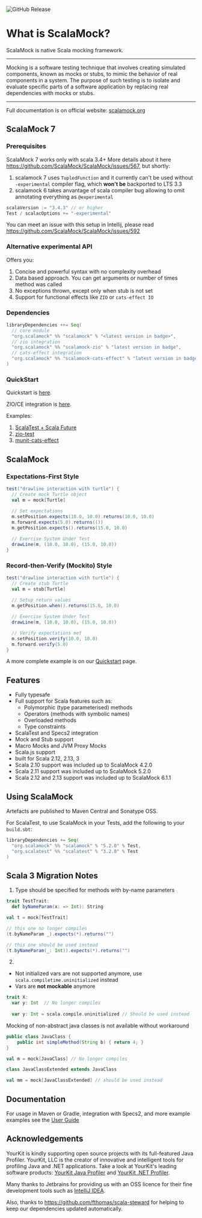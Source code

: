 ![GitHub Release](https://img.shields.io/github/v/release/scalamock/scalamock?color=blue])

# What is ScalaMock? 

ScalaMock is native Scala mocking framework.

---
Mocking is a software testing technique that involves creating simulated components,
known as mocks or stubs, to mimic the behavior of real components in a system.
The purpose of such testing is to isolate and evaluate specific parts of a software application 
by replacing real dependencies with mocks or stubs.

---

Full documentation is on official website: [scalamock.org](https://scalamock.org/)

## ScalaMock 7 

### Prerequisites
ScalaMock 7 works only with scala 3.4+
More details about it here https://github.com/ScalaMock/ScalaMock/issues/567, but shortly:
1. scalamock 7 uses `TupledFunction` and it currently can't be used without `-experimental` compiler flag, which **won't be** backported to LTS 3.3
2. scalamock 6 takes anvantage of scala compiler bug allowing to omit annotating everything as `@experimental`

```scala
scalaVersion := "3.4.3" // or higher
Test / scalacOptions += "-experimental"
```

You can meet an issue with this setup in Intellij, please read https://github.com/ScalaMock/ScalaMock/issues/592

### Alternative experimental API
Offers you:

1. Concise and powerful syntax with no complexity overhead
2. Data based approach. You can get arguments or number of times method was called
3. No exceptions thrown, except only when stub is not set
4. Support for functional effects like `ZIO` or `cats-effect IO`

### Dependencies

```scala
libraryDependencies ++= Seq(
  // core module
  "org.scalamock" %% "scalamock" % "<latest version in badge>",
  // zio integration
  "org.scalamock" %% "scalamock-zio" % "latest version in badge",
  // cats-effect integration
  "org.scalamock" %% "scalamock-cats-effect" % "latest version in badge"
)
```

### QuickStart

Quickstart is [here](https://scalamock.org/quick-start/).

ZIO/CE integration is [here](https://scalamock.org/user-guide/integration/).

Examples:
1. [ScalaTest + Scala Future](./core/jvm/src/test/scala/newapi/UserAuthServiceSpec.scala)
2. [zio-test](./zio/shared/src/test/scala/tests/ZIOUserAuthServiceSpec.scala)
3. [munit-cats-effect](./cats-effect/shared/src/test/scala/tests/CEUserAuthServiceSpec.scala)
## ScalaMock

### Expectations-First Style

```scala
test("drawline interaction with turtle") {
  // Create mock Turtle object
  val m = mock[Turtle]
  
  // Set expectations
  m.setPosition.expects(10.0, 10.0).returns(10.0, 10.0)
  m.forward.expects(5.0).returns(())
  m.getPosition.expects().returns(15.0, 10.0)

  // Exercise System Under Test
  drawLine(m, (10.0, 10.0), (15.0, 10.0))
}
```

### Record-then-Verify (Mockito) Style

```scala
test("drawline interaction with turtle") {
  // Create stub Turtle
  val m = stub[Turtle]
  
  // Setup return values
  m.getPosition.when().returns(15.0, 10.0)

  // Exercise System Under Test
  drawLine(m, (10.0, 10.0), (15.0, 10.0))

  // Verify expectations met
  m.setPosition.verify(10.0, 10.0)
  m.forward.verify(5.0)
}
```

A more complete example is on our [Quickstart](http://scalamock.org/quick-start/) page.

## Features

* Fully typesafe
* Full support for Scala features such as:
  * Polymorphic (type parameterised) methods
  * Operators (methods with symbolic names)
  * Overloaded methods
  * Type constraints
* ScalaTest and Specs2 integration
* Mock and Stub support
* Macro Mocks and JVM Proxy Mocks
* Scala.js support
* built for Scala 2.12, 2.13, 3
* Scala 2.10 support was included up to ScalaMock 4.2.0
* Scala 2.11 support was included up to ScalaMock 5.2.0
* Scala 2.12 and 2.13 support was included up to ScalaMock 6.1.1

## Using ScalaMock

Artefacts are published to Maven Central and Sonatype OSS.

For ScalaTest, to use ScalaMock in your Tests, add the following to your `build.sbt`:

```scala
libraryDependencies += Seq(
  "org.scalamock" %% "scalamock" % "5.2.0" % Test,
  "org.scalatest" %% "scalatest" % "3.2.0" % Test
)
```

## Scala 3 Migration Notes

1. Type should be specified for methods with by-name parameters
```scala 3
trait TestTrait:
  def byNameParam(x: => Int): String

val t = mock[TestTrait]

// this one no longer compiles
(t.byNameParam _).expects(*).returns("")

// this one should be used instead
(t.byNameParam(_: Int)).expects(*).returns("")
``` 

2.    
* Not initialized vars are not supported anymore, use `scala.compiletime.uninitialized` instead
* Vars are **not mockable** anymore

```scala 3
trait X:
  var y: Int  // No longer compiles
  
  var y: Int = scala.compile.uninitialized // Should be used instead
```


 Mocking of non-abstract java classes is not available without workaround

```java
public class JavaClass {
    public int simpleMethod(String b) { return 4; }
}

```

```scala 3
val m = mock[JavaClass] // No longer compiles

class JavaClassExtended extends JavaClass

val mm = mock[JavaClassExtended] // should be used instead
```

## Documentation

For usage in Maven or Gradle, integration with Specs2, and more example examples see the [User Guide](http://scalamock.org/user-guide/)

## Acknowledgements

YourKit is kindly supporting open source projects with its full-featured Java Profiler.
YourKit, LLC is the creator of innovative and intelligent tools for profiling
Java and .NET applications. Take a look at YourKit's leading software products:
[YourKit Java Profiler](http://www.yourkit.com/java/profiler/index.jsp) and
[YourKit .NET Profiler](http://www.yourkit.com/.net/profiler/index.jsp).

Many thanks to Jetbrains for providing us with an OSS licence for their fine development 
tools such as [IntelliJ IDEA](https://www.jetbrains.com/idea/).

Also, thanks to https://github.com/fthomas/scala-steward for helping to keep our dependencies updated automatically.
